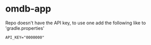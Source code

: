 # omdb-app
Repo doesn't have the API key, to use one add the following like to 'gradle.properties'

    API_KEY="0000000"
